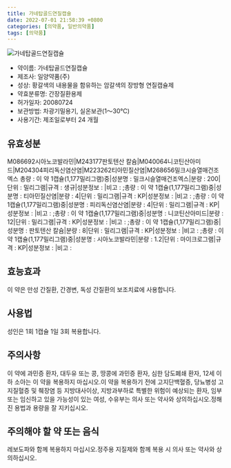 ```yaml
---
title: 가네탑골드연질캡슐
date: 2022-07-01 21:58:39 +0800
categories: [의약품, 일반의약품]
tags: [의약품]
---
```

![가네탑골드연질캡슐](https://nedrug.mfds.go.kr/pbp/cmn/itemImageDownload/1N7lFt9NAm7)

- 약이름: 가네탑골드연질캡슐
- 제조사: 일양약품(주)
- 성상: 황갈색의 내용물을 함유하는 암갈색의 장방형 연질캡슐제
- 약효분류명: 간장질환용제
- 허가일자: 20080724
- 보관방법: 차광기밀용기, 실온보관(1～30℃)
- 사용기간: 제조일로부터 24 개월
## 유효성분
M086692시아노코발라민|M243177판토텐산 칼슘|M040064니코틴산아미드|M204304피리독신염산염|M223262티아민질산염|M268656밀크시슬열매건조엑스
총량 : 이 약 1캡슐(1,177밀리그램)중|성분명 : 밀크시슬열매건조엑스|분량 : 200|단위 : 밀리그램|규격 : 생규|성분정보 : |비고 : ;총량 : 이 약 1캡슐(1,177밀리그램)중|성분명 : 티아민질산염|분량 : 4|단위 : 밀리그램|규격 : KP|성분정보 : |비고 : ;총량 : 이 약 1캡슐(1,177밀리그램)중|성분명 : 피리독신염산염|분량 : 4|단위 : 밀리그램|규격 : KP|성분정보 : |비고 : ;총량 : 이 약 1캡슐(1,177밀리그램)중|성분명 : 니코틴산아미드|분량 : 12|단위 : 밀리그램|규격 : KP|성분정보 : |비고 : ;총량 : 이 약 1캡슐(1,177밀리그램)중|성분명 : 판토텐산 칼슘|분량 : 8|단위 : 밀리그램|규격 : KP|성분정보 : |비고 : ;총량 : 이 약 1캡슐(1,177밀리그램)중|성분명 : 시아노코발라민|분량 : 1.2|단위 : 마이크로그램|규격 : KP|성분정보 : |비고 :
## 효능효과
이 약은 만성 간질환, 간경변, 독성 간질환의 보조치료에 사용합니다.
## 사용법
성인은 1회 1캡슐 1일 3회 복용합니다.
## 주의사항
이 약에 과민증 환자, 대두유 또는 콩, 땅콩에 과민증 환자, 심한 담도폐쇄 환자, 12세 이하 소아는 이 약을 복용하지 마십시오.이 약을 복용하기 전에 고지단백혈증, 당뇨병성 고지질혈증 및 췌장염 등 지방대사이상, 지방과부하로 특별한 위험이 예상되는 환자, 임부 또는 임신하고 있을 가능성이 있는 여성, 수유부는 의사 또는 약사와 상의하십시오.정해진 용법과 용량을 잘 지키십시오.
## 주의해야 할 약 또는 음식
레보도파와 함께 복용하지 마십시오.정주용 지질제와 함께 복용 시 의사 또는 약사와 상의하십시오.
